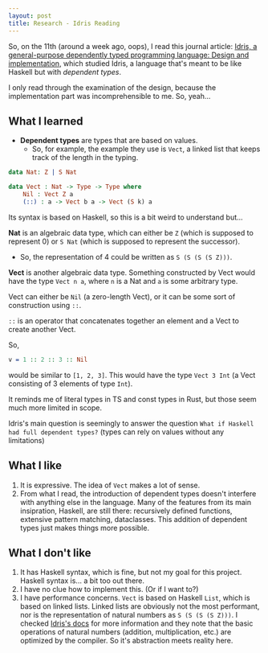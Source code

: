 ```yaml
---
layout: post
title: Research - Idris Reading
---
```


So, on the 11th (around a week ago, oops), I read this journal article: [Idris, a general-purpose dependently typed programming language: Design and implementation](https://doi.org/10.1017/S095679681300018X), which studied Idris, a language that's meant to be like Haskell but with *dependent types*.

I only read through the examination of the design, because the implementation part was incomprehensible to me. So, yeah...

## What I learned

- **Dependent types** are types that are based on values.
  - So, for example, the example they use is `Vect`, a linked list that keeps track of the length in the typing.

```idris
data Nat: Z | S Nat

data Vect : Nat -> Type -> Type where
    Nil : Vect Z a
    (::) : a -> Vect b a -> Vect (S k) a
```

Its syntax is based on Haskell, so this is a bit weird to understand but...

**Nat** is an algebraic data type, which can either be `Z` (which is supposed to represent 0) or `S Nat` (which is supposed to represent the successor).

- So, the representation of 4 could be written as `S (S (S (S Z)))`.

**Vect** is another algebraic data type. Something constructed by Vect would have the type `Vect n a`, where `n` is a Nat and `a` is some arbitrary type.

Vect can either be `Nil` (a zero-length Vect), or it can be some sort of construction using `::`.

`::` is an operator that concatenates together an element and a Vect to create another Vect.

So,

```idris
v = 1 :: 2 :: 3 :: Nil
```

would be similar to `[1, 2, 3]`. This would have the type `Vect 3 Int` (a Vect consisting of 3 elements of type `Int`).

It reminds me of literal types in TS and const types in Rust, but those seem much more limited in scope.

Idris's main question is seemingly to answer the question `What if Haskell had full dependent types?` (types can rely on values without any limitations)

## What I like

1. It is expressive. The idea of `Vect` makes a lot of sense.
2. From what I read, the introduction of dependent types doesn't interfere with anything else in the language. Many of the features from its main insipration, Haskell, are still there: recursively defined functions, extensive pattern matching, dataclasses. This addition of dependent types just makes things more possible.

## What I don't like

1. It has Haskell syntax, which is fine, but not my goal for this project. Haskell syntax is... a bit too out there.
2. I have no clue how to implement this. (Or if I want to?)
3. I have performance concerns. `Vect` is based on Haskell `List`, which is based on linked lists. Linked lists are obviously not the most performant, nor is the representation of natural numbers as `S (S (S (S Z)))`. I checked [Idris's docs](https://docs.idris-lang.org/en/latest/tutorial/index.html) for more information and they note that the basic operations of natural numbers (addition, multiplication, etc.) are optimized by the compiler. So it's abstraction meets reality here.
